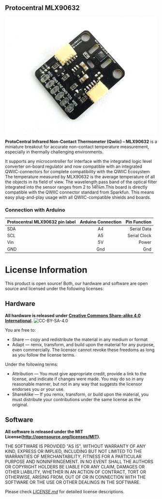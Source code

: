 ## Protocentral MLX90632


![Temperature sensor breakout](https://github.com/Protocentral/protocentral_mlx90632_arduino/blob/main/Docs/MLX90632%20Breakout.jpg)

**ProtoCentral Infrared Non-Contact Thermometer (Qwiic) – MLX90632** is a miniature breakout for accurate non-contact temperature measurement, especially in thermally challenging environments.


It supports any microcontroller for interface with the integrated logic level converter on-board regulator and now compatible with an integrated QWIIC-connectors for complete compatibility with the QWIIC Ecosystem The temperature measured by MLX90632 is the average temperature of all the objects in its field of view. The wavelength pass band of the optical filter integrated into the sensor ranges from 2 to 14Î¼m.This board is directly compatible with the QWIIC connector standard from Sparkfun. This means easy plug-and-play usage with all QWIIC-compatible shields and boards.

### Connection with Arduino

|Protocentral MLX90632 pin label| Arduino Connection   |Pin Function      |
|----------------- |:--------------------:|-----------------:|
| SDA              | A4                  |  Serial Data      |
| SCL              | A5                  |  Serial Clock     |
| Vin              | 5V                  |  Power            |
| GND              | Gnd                 |  Gnd              |


License Information
===================

This product is open source! Both, our hardware and software are open source and licensed under the following licenses:

Hardware
---------

**All hardware is released under [Creative Commons Share-alike 4.0 International](http://creativecommons.org/licenses/by-sa/4.0/).**
![CC-BY-SA-4.0](https://i.creativecommons.org/l/by-sa/4.0/88x31.png)

You are free to:

* Share — copy and redistribute the material in any medium or format
* Adapt — remix, transform, and build upon the material for any purpose, even commercially.
The licensor cannot revoke these freedoms as long as you follow the license terms.

Under the following terms:

* Attribution — You must give appropriate credit, provide a link to the license, and indicate if changes were made. You may do so in any reasonable manner, but not in any way that suggests the licensor endorses you or your use.
* ShareAlike — If you remix, transform, or build upon the material, you must distribute your contributions under the same license as the original.

Software
--------

**All software is released under the MIT License(http://opensource.org/licenses/MIT).**

THE SOFTWARE IS PROVIDED "AS IS", WITHOUT WARRANTY OF ANY KIND, EXPRESS OR IMPLIED, INCLUDING BUT NOT LIMITED TO THE WARRANTIES OF MERCHANTABILITY, FITNESS FOR A PARTICULAR PURPOSE AND NONINFRINGEMENT. IN NO EVENT SHALL THE AUTHORS OR COPYRIGHT HOLDERS BE LIABLE FOR ANY CLAIM, DAMAGES OR OTHER LIABILITY, WHETHER IN AN ACTION OF CONTRACT, TORT OR OTHERWISE, ARISING FROM, OUT OF OR IN CONNECTION WITH THE SOFTWARE OR THE USE OR OTHER DEALINGS IN THE SOFTWARE.


Please check [*LICENSE.md*](LICENSE.md) for detailed license descriptions.
